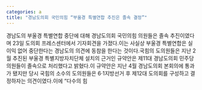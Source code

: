 ```yaml
---
categories: a
title: "경남도의회 국민의힘 “부울경 특별연합 추진은 졸속 결정”"
---
```

경남도의 부울경 특별연합 중단에 대해 경남도의회 국민의힘 의원들은 졸속 추진이였다며 23일 도의회 프레스센터에서 기자회견을 가졌다.이는 사실상 부울경 특별연합은 실이익 없어 중단한다는 경남도의 의견에 동참을 한다는 것이다.국힘의 도의원들은 지난 2월 추진된 부울경 특별지방자치단체 설치의 근거인 규약안은 제11대 경남도의회 민주당 의원들이 졸속으로 처리했다고 밝혔다.이 규약안은 지난 4월 경남도의회 본회의에 통과가 됐지만 당시 국힘의 소수의 도의원들은 6·1지방선거 후 제12대 도의회를 구성하고 결정하자는 의견이였다.이에 “다수의 힘